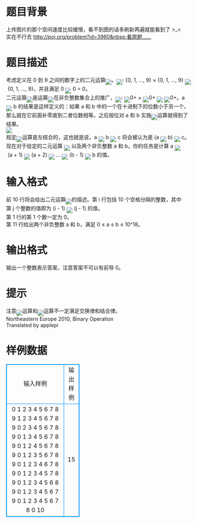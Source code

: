 # 

 
 # 题目背景 
上传图片的那个空间速度比较缓慢，看不到图的话多刷新两遍就能看到了&nbsp;&gt;_&lt;<BR>实在不行去&nbsp;http://poj.org/problem?id=3960&nbsp;看原题…… 

 
 # 题目描述 
考虑定义在&nbsp;0&nbsp;到&nbsp;9&nbsp;之间的数字上的二元运算<img src="/source/joyoi/tyvj-1687/img/aHR0cDovL3d3dy5qb3lvaS5jbi9wcm9ibGVtL3R5dmotMTY4Ny9odHRwOi8vaW1nMjA4MS5wb2NvLmNuL215cG9jby9teXBob3RvLzIwMTExMjAyLzIzLzY0NTgxMzkyMjAxMTEyMDIyMzUzMzEwNC5wbmc=.png" border=0 align=middle>。<img src="/source/joyoi/tyvj-1687/img/aHR0cDovL3d3dy5qb3lvaS5jbi9wcm9ibGVtL3R5dmotMTY4Ny9odHRwOi8vaW1nMjA4MS5wb2NvLmNuL215cG9jby9teXBob3RvLzIwMTExMjAyLzIzLzY0NTgxMzkyMjAxMTEyMDIyMzUzMzEwNC5wbmc=.png" border=0 align=middle>:&nbsp;{0,&nbsp;1,&nbsp;...,&nbsp;9}&nbsp;×&nbsp;{0,&nbsp;1,&nbsp;...,&nbsp;9}&nbsp;<img src="/source/joyoi/tyvj-1687/img/aHR0cDovL3d3dy5qb3lvaS5jbi9wcm9ibGVtL3R5dmotMTY4Ny9odHRwOi8vaW1nMjA4MS5wb2NvLmNuL215cG9jby9teXBob3RvLzIwMTExMjAyLzIzLzY0NTgxMzkyMjAxMTEyMDIyMzUxNDIwMi5wbmc=.png" border=0 align=middle>&nbsp;{0,&nbsp;1,&nbsp;...,&nbsp;9}，并且满足&nbsp;0&nbsp;<img src="/source/joyoi/tyvj-1687/img/aHR0cDovL3d3dy5qb3lvaS5jbi9wcm9ibGVtL3R5dmotMTY4Ny9odHRwOi8vaW1nMjA4MS5wb2NvLmNuL215cG9jby9teXBob3RvLzIwMTExMjAyLzIzLzY0NTgxMzkyMjAxMTEyMDIyMzUzMzEwNC5wbmc=.png" border=0 align=middle>&nbsp;0&nbsp;=&nbsp;0。<BR>二元运算<img src="/source/joyoi/tyvj-1687/img/aHR0cDovL3d3dy5qb3lvaS5jbi9wcm9ibGVtL3R5dmotMTY4Ny9odHRwOi8vaW1nMTY1LnBvY28uY24vbXlwb2NvL215cGhvdG8vMjAxMTEyMDIvMjMvNjQ1ODEzOTIyMDExMTIwMjIzNTM1MTAyMy5wbmc=.png" border=0 align=middle>是运算<img src="/source/joyoi/tyvj-1687/img/aHR0cDovL3d3dy5qb3lvaS5jbi9wcm9ibGVtL3R5dmotMTY4Ny9odHRwOi8vaW1nMjA4MS5wb2NvLmNuL215cG9jby9teXBob3RvLzIwMTExMjAyLzIzLzY0NTgxMzkyMjAxMTEyMDIyMzUzMzEwNC5wbmc=.png" border=0 align=middle>在非负整数集合上的推广，<img src="/source/joyoi/tyvj-1687/img/aHR0cDovL3d3dy5qb3lvaS5jbi9wcm9ibGVtL3R5dmotMTY4Ny9odHRwOi8vaW1nMTY1LnBvY28uY24vbXlwb2NvL215cGhvdG8vMjAxMTEyMDIvMjMvNjQ1ODEzOTIyMDExMTIwMjIzNTM1MTAyMy5wbmc=.png" border=0 align=middle>:&nbsp;<img src="/source/joyoi/tyvj-1687/img/aHR0cDovL3d3dy5qb3lvaS5jbi9wcm9ibGVtL3R5dmotMTY4Ny9odHRwOi8vaW1nMTY1LnBvY28uY24vbXlwb2NvL215cGhvdG8vMjAxMTEyMDIvMjMvNjQ1ODEzOTIyMDExMTIwMjIzNTQxNTAzOS5wbmc=.png" border=0 align=middle>0+&nbsp;×&nbsp;<img src="/source/joyoi/tyvj-1687/img/aHR0cDovL3d3dy5qb3lvaS5jbi9wcm9ibGVtL3R5dmotMTY4Ny9odHRwOi8vaW1nMTY1LnBvY28uY24vbXlwb2NvL215cGhvdG8vMjAxMTEyMDIvMjMvNjQ1ODEzOTIyMDExMTIwMjIzNTQxNTAzOS5wbmc=.png" border=0 align=middle>0+&nbsp;<img src="/source/joyoi/tyvj-1687/img/aHR0cDovL3d3dy5qb3lvaS5jbi9wcm9ibGVtL3R5dmotMTY4Ny9odHRwOi8vaW1nMjA4MS5wb2NvLmNuL215cG9jby9teXBob3RvLzIwMTExMjAyLzIzLzY0NTgxMzkyMjAxMTEyMDIyMzUxNDIwMi5wbmc=.png" border=0 align=middle>&nbsp;<img src="/source/joyoi/tyvj-1687/img/aHR0cDovL3d3dy5qb3lvaS5jbi9wcm9ibGVtL3R5dmotMTY4Ny9odHRwOi8vaW1nMTY1LnBvY28uY24vbXlwb2NvL215cGhvdG8vMjAxMTEyMDIvMjMvNjQ1ODEzOTIyMDExMTIwMjIzNTQxNTAzOS5wbmc=.png" border=0 align=middle>0+。a&nbsp;<img src="/source/joyoi/tyvj-1687/img/aHR0cDovL3d3dy5qb3lvaS5jbi9wcm9ibGVtL3R5dmotMTY4Ny9odHRwOi8vaW1nMTY1LnBvY28uY24vbXlwb2NvL215cGhvdG8vMjAxMTEyMDIvMjMvNjQ1ODEzOTIyMDExMTIwMjIzNTM1MTAyMy5wbmc=.png" border=0 align=middle>&nbsp;b&nbsp;的结果是这样定义的：如果&nbsp;a&nbsp;和&nbsp;b&nbsp;中的一个在十进制下的位数小于另一个，那么就在它前面补零直到二者位数相等。之后按位对&nbsp;a&nbsp;和&nbsp;b&nbsp;实施<img src="/source/joyoi/tyvj-1687/img/aHR0cDovL3d3dy5qb3lvaS5jbi9wcm9ibGVtL3R5dmotMTY4Ny9odHRwOi8vaW1nMjA4MS5wb2NvLmNuL215cG9jby9teXBob3RvLzIwMTExMjAyLzIzLzY0NTgxMzkyMjAxMTEyMDIyMzUzMzEwNC5wbmc=.png" border=0 align=middle>运算就得到了结果。<BR><img src="/source/joyoi/tyvj-1687/img/aHR0cDovL3d3dy5qb3lvaS5jbi9wcm9ibGVtL3R5dmotMTY4Ny9odHRwOi8vaW1nMTY1LnBvY28uY24vbXlwb2NvL215cGhvdG8vMjAxMTEyMDMvMDAvNjQ1ODEzOTIyMDExMTIwMzAwMDcwMzA5OC5wbmc=.png" border=0 align=middle><BR>规定<img src="/source/joyoi/tyvj-1687/img/aHR0cDovL3d3dy5qb3lvaS5jbi9wcm9ibGVtL3R5dmotMTY4Ny9odHRwOi8vaW1nMTY1LnBvY28uY24vbXlwb2NvL215cGhvdG8vMjAxMTEyMDIvMjMvNjQ1ODEzOTIyMDExMTIwMjIzNTM1MTAyMy5wbmc=.png" border=0 align=middle>运算是左结合的，这也就是说，a&nbsp;<img src="/source/joyoi/tyvj-1687/img/aHR0cDovL3d3dy5qb3lvaS5jbi9wcm9ibGVtL3R5dmotMTY4Ny9odHRwOi8vaW1nMTY1LnBvY28uY24vbXlwb2NvL215cGhvdG8vMjAxMTEyMDIvMjMvNjQ1ODEzOTIyMDExMTIwMjIzNTM1MTAyMy5wbmc=.png" border=0 align=middle>&nbsp;b&nbsp;<img src="/source/joyoi/tyvj-1687/img/aHR0cDovL3d3dy5qb3lvaS5jbi9wcm9ibGVtL3R5dmotMTY4Ny9odHRwOi8vaW1nMTY1LnBvY28uY24vbXlwb2NvL215cGhvdG8vMjAxMTEyMDIvMjMvNjQ1ODEzOTIyMDExMTIwMjIzNTM1MTAyMy5wbmc=.png" border=0 align=middle>&nbsp;c&nbsp;将会被认为是&nbsp;(a&nbsp;<img src="/source/joyoi/tyvj-1687/img/aHR0cDovL3d3dy5qb3lvaS5jbi9wcm9ibGVtL3R5dmotMTY4Ny9odHRwOi8vaW1nMTY1LnBvY28uY24vbXlwb2NvL215cGhvdG8vMjAxMTEyMDIvMjMvNjQ1ODEzOTIyMDExMTIwMjIzNTM1MTAyMy5wbmc=.png" border=0 align=middle>&nbsp;b)&nbsp;<img src="/source/joyoi/tyvj-1687/img/aHR0cDovL3d3dy5qb3lvaS5jbi9wcm9ibGVtL3R5dmotMTY4Ny9odHRwOi8vaW1nMTY1LnBvY28uY24vbXlwb2NvL215cGhvdG8vMjAxMTEyMDIvMjMvNjQ1ODEzOTIyMDExMTIwMjIzNTM1MTAyMy5wbmc=.png" border=0 align=middle>&nbsp;c。<BR>现在对于给定的二元运算&nbsp;<img src="/source/joyoi/tyvj-1687/img/aHR0cDovL3d3dy5qb3lvaS5jbi9wcm9ibGVtL3R5dmotMTY4Ny9odHRwOi8vaW1nMjA4MS5wb2NvLmNuL215cG9jby9teXBob3RvLzIwMTExMjAyLzIzLzY0NTgxMzkyMjAxMTEyMDIyMzUzMzEwNC5wbmc=.png" border=0 align=middle>&nbsp;以及两个非负整数&nbsp;a&nbsp;和&nbsp;b，你的任务是计算&nbsp;a&nbsp;<img src="/source/joyoi/tyvj-1687/img/aHR0cDovL3d3dy5qb3lvaS5jbi9wcm9ibGVtL3R5dmotMTY4Ny9odHRwOi8vaW1nMTY1LnBvY28uY24vbXlwb2NvL215cGhvdG8vMjAxMTEyMDIvMjMvNjQ1ODEzOTIyMDExMTIwMjIzNTM1MTAyMy5wbmc=.png" border=0 align=middle>&nbsp;(a&nbsp;+&nbsp;1)&nbsp;<img src="/source/joyoi/tyvj-1687/img/aHR0cDovL3d3dy5qb3lvaS5jbi9wcm9ibGVtL3R5dmotMTY4Ny9odHRwOi8vaW1nMTY1LnBvY28uY24vbXlwb2NvL215cGhvdG8vMjAxMTEyMDIvMjMvNjQ1ODEzOTIyMDExMTIwMjIzNTM1MTAyMy5wbmc=.png" border=0 align=middle>&nbsp;(a&nbsp;+&nbsp;2)&nbsp;<img src="/source/joyoi/tyvj-1687/img/aHR0cDovL3d3dy5qb3lvaS5jbi9wcm9ibGVtL3R5dmotMTY4Ny9odHRwOi8vaW1nMTY1LnBvY28uY24vbXlwb2NvL215cGhvdG8vMjAxMTEyMDIvMjMvNjQ1ODEzOTIyMDExMTIwMjIzNTM1MTAyMy5wbmc=.png" border=0 align=middle>&nbsp;...&nbsp;<img src="/source/joyoi/tyvj-1687/img/aHR0cDovL3d3dy5qb3lvaS5jbi9wcm9ibGVtL3R5dmotMTY4Ny9odHRwOi8vaW1nMTY1LnBvY28uY24vbXlwb2NvL215cGhvdG8vMjAxMTEyMDIvMjMvNjQ1ODEzOTIyMDExMTIwMjIzNTM1MTAyMy5wbmc=.png" border=0 align=middle>&nbsp;(b&nbsp;-&nbsp;1)&nbsp;<img src="/source/joyoi/tyvj-1687/img/aHR0cDovL3d3dy5qb3lvaS5jbi9wcm9ibGVtL3R5dmotMTY4Ny9odHRwOi8vaW1nMTY1LnBvY28uY24vbXlwb2NvL215cGhvdG8vMjAxMTEyMDIvMjMvNjQ1ODEzOTIyMDExMTIwMjIzNTM1MTAyMy5wbmc=.png" border=0 align=middle>&nbsp;b&nbsp;的值。 

 
 # 输入格式 
前&nbsp;10&nbsp;行将会给出二元运算<img src="/source/joyoi/tyvj-1687/img/aHR0cDovL3d3dy5qb3lvaS5jbi9wcm9ibGVtL3R5dmotMTY4Ny9odHRwOi8vaW1nMjA4MS5wb2NvLmNuL215cG9jby9teXBob3RvLzIwMTExMjAyLzIzLzY0NTgxMzkyMjAxMTEyMDIyMzUzMzEwNC5wbmc=.png" border=0 align=middle>的描述。第&nbsp;i&nbsp;行包括&nbsp;10&nbsp;个空格分隔的整数，其中第&nbsp;j&nbsp;个整数的值即为&nbsp;(i&nbsp;-&nbsp;1)&nbsp;<img src="/source/joyoi/tyvj-1687/img/aHR0cDovL3d3dy5qb3lvaS5jbi9wcm9ibGVtL3R5dmotMTY4Ny9odHRwOi8vaW1nMjA4MS5wb2NvLmNuL215cG9jby9teXBob3RvLzIwMTExMjAyLzIzLzY0NTgxMzkyMjAxMTEyMDIyMzUzMzEwNC5wbmc=.png" border=0 align=middle>&nbsp;(j&nbsp;-&nbsp;1)&nbsp;的值。<BR>第&nbsp;1&nbsp;行的第&nbsp;1&nbsp;个数一定为&nbsp;0。<BR>第&nbsp;11&nbsp;行给出两个非负整数&nbsp;a&nbsp;和&nbsp;b，满足&nbsp;0&nbsp;≤&nbsp;a&nbsp;≤&nbsp;b&nbsp;≤&nbsp;10^18。<BR> 

 
 # 输出格式 
输出一个整数表示答案，注意答案不可以有前导&nbsp;0。<BR> 

 
 # 提示 
注意<img src="/source/joyoi/tyvj-1687/img/aHR0cDovL3d3dy5qb3lvaS5jbi9wcm9ibGVtL3R5dmotMTY4Ny9odHRwOi8vaW1nMjA4MS5wb2NvLmNuL215cG9jby9teXBob3RvLzIwMTExMjAyLzIzLzY0NTgxMzkyMjAxMTEyMDIyMzUzMzEwNC5wbmc=.png" border=0 align=middle>运算和<img src="/source/joyoi/tyvj-1687/img/aHR0cDovL3d3dy5qb3lvaS5jbi9wcm9ibGVtL3R5dmotMTY4Ny9odHRwOi8vaW1nMTY1LnBvY28uY24vbXlwb2NvL215cGhvdG8vMjAxMTEyMDIvMjMvNjQ1ODEzOTIyMDExMTIwMjIzNTM1MTAyMy5wbmc=.png" border=0 align=middle>运算不一定满足交换律和结合律。<BR>Northeastern&nbsp;Europe&nbsp;2010,&nbsp;Binary&nbsp;Operation<BR>Translated&nbsp;by&nbsp;applepi<BR> 
# 样例数据
<style>
        table,table tr th, table tr td { border:1px solid #0094ff; }
        table { width: 200px; min-height: 25px; line-height: 25px; text-align: center; border-collapse: collapse;}   
    </style>
<table>
	<tr>
		<td>输入样例</td>
		<td>输出样例</td>
	</tr>
<tr><td>0 1 2 3 4 5 6 7 8 9
1 2 3 4 5 6 7 8 9 0
2 3 4 5 6 7 8 9 0 1
3 4 5 6 7 8 9 0 1 2
4 5 6 7 8 9 0 1 2 3
5 6 7 8 9 0 1 2 3 4
6 7 8 9 0 1 2 3 4 5
7 8 9 0 1 2 3 4 5 6
8 9 0 1 2 3 4 5 6 7
9 0 1 2 3 4 5 6 7 8
0 10
</td><td>15
</td></tr></table>
